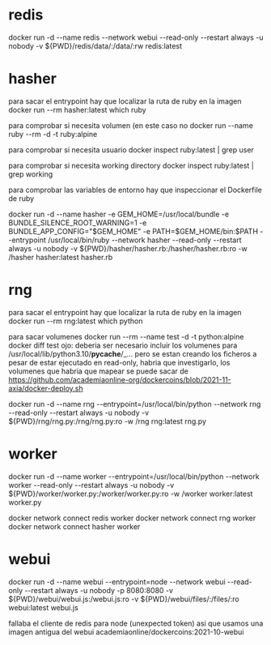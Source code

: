 # redis

docker run -d --name redis --network webui --read-only --restart always -u nobody -v ${PWD}/redis/data/:/data/:rw redis:latest

# hasher

para sacar el entrypoint hay que localizar la ruta de ruby en la imagen
docker run --rm hasher:latest which ruby

para comprobar si necesita volumen (en este caso no 
docker run --name ruby --rm -d -t ruby:alpine

para comprobar si necesita usuario
docker inspect ruby:latest | grep user

para comprobar si necesita working directory
docker inspect ruby:latest | grep working

para comprobar las variables de entorno hay que inspeccionar el Dockerfile de ruby

docker run -d --name hasher -e GEM_HOME=/usr/local/bundle -e BUNDLE_SILENCE_ROOT_WARNING=1 -e BUNDLE_APP_CONFIG="$GEM_HOME" -e PATH=$GEM_HOME/bin:$PATH --entrypoint /usr/local/bin/ruby --network hasher --read-only --restart always -u nobody -v ${PWD}/hasher/hasher.rb:/hasher/hasher.rb:ro -w /hasher hasher:latest hasher.rb

# rng

para sacar el entrypoint hay que localizar la ruta de ruby en la imagen
docker run --rm rng:latest which python

para sacar volumenes
docker run --rm --name test -d -t python:alpine
docker diff test
ojo: deberia ser necesario incluir los volumenes para /usr/local/lib/python3.10/__pycache__/_... pero se estan creando los ficheros a pesar de estar ejecutado en read-only,
habria que investigarlo, los volumenes que habria que mapear se puede sacar de https://github.com/academiaonline-org/dockercoins/blob/2021-11-axia/docker-deploy.sh

docker run -d --name rng --entrypoint=/usr/local/bin/python --network rng --read-only --restart always -u nobody -v ${PWD}/rng/rng.py:/rng/rng.py:ro -w /rng rng:latest rng.py

# worker

docker run -d --name worker --entrypoint=/usr/local/bin/python --network worker --read-only --restart always -u nobody -v ${PWD}/worker/worker.py:/worker/worker.py:ro -w /worker worker:latest worker.py

docker network connect redis worker
docker network connect rng worker
docker network connect hasher worker

# webui

docker run -d --name webui --entrypoint=node --network webui --read-only --restart always -u nobody -p 8080:8080 -v ${PWD}/webui/webui.js:/webui.js:ro  -v ${PWD}/webui/files/:/files/:ro webui:latest webui.js

fallaba el cliente de redis para node (unexpected token) asi que usamos una imagen antigua del webui
academiaonline/dockercoins:2021-10-webui
